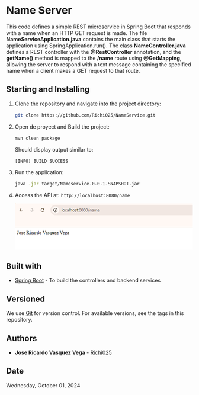 
# Name Server

This code defines a simple REST microservice in Spring Boot that responds with a name when an HTTP GET request is made. The file **NameServiceApplication.java** contains the main class that starts the application using SpringApplication.run(). The class **NameController.java** defines a REST controller with the **@RestController** annotation, and the **getName()** method is mapped to the **/name** route using **@GetMapping**, allowing the server to respond with a text message containing the specified name when a client makes a GET request to that route.


## Starting and Installing

1. Clone the repository and navigate into the project directory:
    
    ```bash
    git clone https://github.com/Richi025/NameService.git  
    ```

2. Open de proyect and Build the project:
    
    ```bash
    mvn clean package
    ```

    Should display output similar to:

    ```bash
    [INFO] BUILD SUCCESS
    ```

3. Run the application:
    
    ```bash
    java -jar target/Nameservice-0.0.1-SNAPSHOT.jar
    ```

4. Access the API at: `http://localhost:8080/name`

   ![alt text](images/image.png)


## Built with

* [Spring Boot](https://spring.io/projects/spring-boot) - To build the controllers and backend services  


## Versioned

We use [Git](https://github.com/) for version control. For available versions, see the tags in this repository.

## Authors

* **Jose Ricardo Vasquez Vega** - [Richi025](https://github.com/Richi025)

## Date

Wednesday, October 01, 2024

